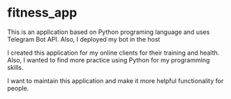 # fitness_app

This is an application based on Python programing language and uses Telegram Bot API.
Also, I deployed my bot in the host

I created this application for my online clients for their training and health. Also, I wanted to find more practice using Python for my programming skills.

I want to maintain this application and make it more helpful functionality for people.
